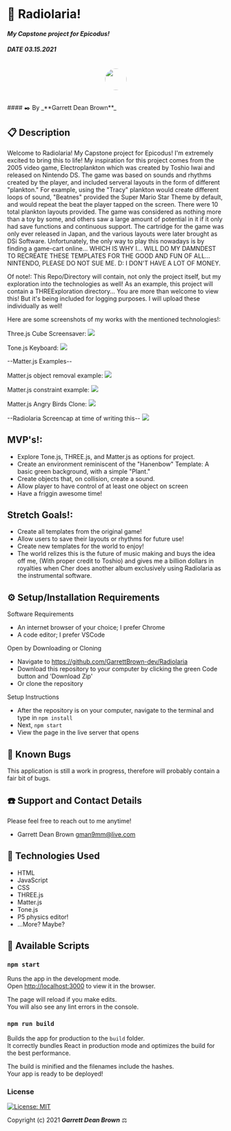 # 🌋 Radiolaria!

#### _My Capstone project for Epicodus!_
#### _DATE 03.15.2021_

<p align="center">
    <br>
        <a href="https://github.com/GarrettBrown-dev">
        <img style="border-radius: 100%; height: 50px; width: auto" src="https://avatars1.githubusercontent.com/u/69095640?s=460&u=eefe493b85312d332eedc271ee24a39d586446ae&v=4">
    </a>
</p>

<br>
#### ✒️ By _**Garrett Dean Brown**_

## 📋 Description

Welcome to Radiolaria! My Capstone project for Epicodus! I'm extremely excited to bring this to life! My inspiration for this project comes from the 2005 video game, Electroplankton which was created by Toshio Iwai and released on Nintendo DS. The game was based on sounds and rhythms created by the player, and included serveral layouts in the form of different "plankton." For example, using the "Tracy" plankton would create different loops of sound, "Beatnes" provided the Super Mario Star Theme by default, and would repeat the beat the player tapped on the screen. There were 10 total plankton layouts provided. The game was considered as nothing more than a toy by some, and others saw a large amount of potential in it if it only had save functions and continuous support. The cartridge for the game was only ever released in Japan, and the various layouts were later brought as DSi Software. Unfortunately, the only way to play this nowadays is by finding a game-cart online... WHICH IS WHY I... WILL DO MY DAMNDEST TO RECREATE THESE TEMPLATES FOR THE GOOD AND FUN OF ALL... NINTENDO, PLEASE DO NOT SUE ME. D: I DON'T HAVE A LOT OF MONEY.

Of note!: This Repo/Directory will contain, not only the project itself, but my exploration into the technologies as well! As an example, this project will contain a THREExploration directory... You are more than welcome to view this! But it's being included for logging purposes. I will upload these individually as well!

Here are some screenshots of my works with the mentioned technologies!:

Three.js Cube Screensaver:
<img src="READMEImgs\CubeCap.JPG">

Tone.js Keyboard:
<img src="READMEImgs\KeyCap.JPG">

--Matter.js Examples--

Matter.js object removal example:
<img src="READMEImgs\LiquidCap.JPG">

Matter.js constraint example:
<img src="READMEImgs\ChainCap.JPG">

Matter.js Angry Birds Clone:
<img src="READMEImgs\HappyDotCap.JPG">

--Radiolaria Screencap at time of writing this--
<img src="READMEImgs\RadioCap.JPG">

## MVP's!:

- Explore Tone.js, THREE.js, and Matter.js as options for project.
- Create an environment reminiscent of the "Hanenbow" Template: A basic green background, with a simple "Plant."
- Create objects that, on collision, create a sound.
- Allow player to have control of at least one object on screen
- Have a friggin awesome time!

## Stretch Goals!: 

- Create all templates from the original game!
- Allow users to save their layouts or rhythms for future use!
- Create new templates for the world to enjoy!
- The world relizes this is the future of music making and buys the idea off me, (With proper credit to Toshio) and gives me a billion dollars in royalties when Cher does another album exclusively using Radiolaria as the instrumental software.

## ⚙️ Setup/Installation Requirements

Software Requirements
* An internet browser of your choice; I prefer Chrome
* A code editor; I prefer VSCode

Open by Downloading or Cloning
* Navigate to <https://github.com/GarrettBrown-dev/Radiolaria>
* Download this repository to your computer by clicking the green Code button and 'Download Zip'
* Or clone the repository

Setup Instructions 
* After the repository is on your computer, navigate to the terminal and type in `npm install`
* Next, `npm start`
* View the page in the live server that opens


## 🐜 Known Bugs

This application is still a work in progress, therefore will probably contain a fair bit of bugs.

## ☎️ Support and Contact Details

Please feel free to reach out to me anytime!

* Garrett Dean Brown <gman9mm@live.com>

## 💾 Technologies Used

* HTML
* JavaScript
* CSS
* THREE.js
* Matter.js
* Tone.js
* P5 physics editor!
* ...More? Maybe?

## 📜 Available Scripts

### `npm start`

Runs the app in the development mode.\
Open [http://localhost:3000](http://localhost:3000) to view it in the browser.

The page will reload if you make edits.\
You will also see any lint errors in the console.

### `npm run build`

Builds the app for production to the `build` folder.\
It correctly bundles React in production mode and optimizes the build for the best performance.

The build is minified and the filenames include the hashes.\
Your app is ready to be deployed!

### License

[![License: MIT](https://img.shields.io/badge/License-MIT-yellow.svg)](https://opensource.org/licenses/MIT)

Copyright (c) 2021 **_Garrett Dean Brown_** ⚖️